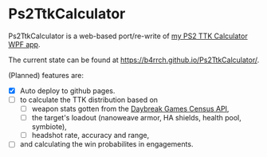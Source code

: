 # Ps2TtkCalculator

Ps2TtkCalculator is a web-based port/re-write of [my PS2 TTK Calculator WPF app](https://github.com/B4rrCH/PS2_TTK_Calculator/). 

The current state can be found at https://b4rrch.github.io/Ps2TtkCalculator/.

(Planned) features are:    
  - [x] Auto deploy to github pages.
  - [ ] to calculate the TTK distribution based on
    - [ ] weapon stats gotten from the [Daybreak Games Census API](http://census.daybreakgames.com/),
    - [ ] the target's loadout (nanoweave armor, HA shields, health pool, symbiote),
    - [ ] headshot rate, accuracy and range,
  - [ ] and calculating the win probabilites in engagements.
